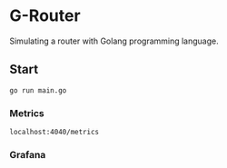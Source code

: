 # G-Router

Simulating a router with Golang programming language.

## Start
```shell
go run main.go
```

### Metrics
```shell
localhost:4040/metrics
```

### Grafana